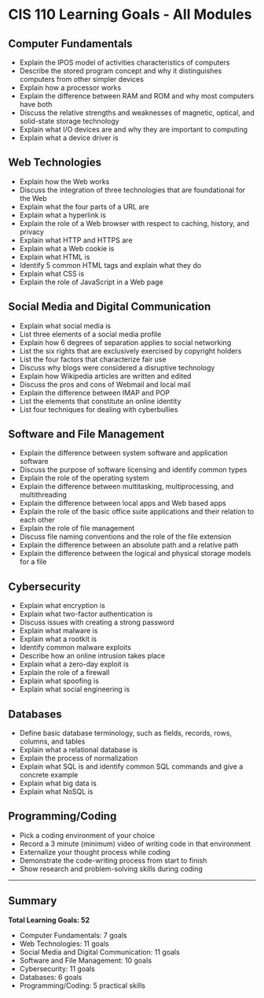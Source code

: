 # CIS 110 Learning Goals - All Modules

## Computer Fundamentals
- Explain the IPOS model of activities characteristics of computers
- Describe the stored program concept and why it distinguishes computers from other simpler devices
- Explain how a processor works
- Explain the difference between RAM and ROM and why most computers have both
- Discuss the relative strengths and weaknesses of magnetic, optical, and solid-state storage technology
- Explain what I/O devices are and why they are important to computing
- Explain what a device driver is

## Web Technologies
- Explain how the Web works
- Discuss the integration of three technologies that are foundational for the Web
- Explain what the four parts of a URL are
- Explain what a hyperlink is
- Explain the role of a Web browser with respect to caching, history, and privacy
- Explain what HTTP and HTTPS are
- Explain what a Web cookie is
- Explain what HTML is
- Identify 5 common HTML tags and explain what they do
- Explain what CSS is
- Explain the role of JavaScript in a Web page

## Social Media and Digital Communication
- Explain what social media is
- List three elements of a social media profile
- Explain how 6 degrees of separation applies to social networking
- List the six rights that are exclusively exercised by copyright holders
- List the four factors that characterize fair use
- Discuss why blogs were considered a disruptive technology
- Explain how Wikipedia articles are written and edited
- Discuss the pros and cons of Webmail and local mail
- Explain the difference between IMAP and POP
- List the elements that constitute an online identity
- List four techniques for dealing with cyberbullies

## Software and File Management
- Explain the difference between system software and application software
- Discuss the purpose of software licensing and identify common types
- Explain the role of the operating system
- Explain the difference between multitasking, multiprocessing, and multithreading
- Explain the difference between local apps and Web based apps
- Explain the role of the basic office suite applications and their relation to each other
- Explain the role of file management
- Discuss file naming conventions and the role of the file extension
- Explain the difference between an absolute path and a relative path
- Explain the difference between the logical and physical storage models for a file

## Cybersecurity
- Explain what encryption is
- Explain what two-factor authentication is
- Discuss issues with creating a strong password
- Explain what malware is
- Explain what a rootkit is
- Identify common malware exploits
- Describe how an online intrusion takes place
- Explain what a zero-day exploit is
- Explain the role of a firewall
- Explain what spoofing is
- Explain what social engineering is

## Databases
- Define basic database terminology, such as fields, records, rows, columns, and tables
- Explain what a relational database is
- Explain the process of normalization
- Explain what SQL is and identify common SQL commands and give a concrete example
- Explain what big data is
- Explain what NoSQL is

## Programming/Coding
- Pick a coding environment of your choice
- Record a 3 minute (minimum) video of writing code in that environment
- Externalize your thought process while coding
- Demonstrate the code-writing process from start to finish
- Show research and problem-solving skills during coding

---

## Summary
**Total Learning Goals: 52**
- Computer Fundamentals: 7 goals
- Web Technologies: 11 goals  
- Social Media and Digital Communication: 11 goals
- Software and File Management: 10 goals
- Cybersecurity: 11 goals
- Databases: 6 goals
- Programming/Coding: 5 practical skills

